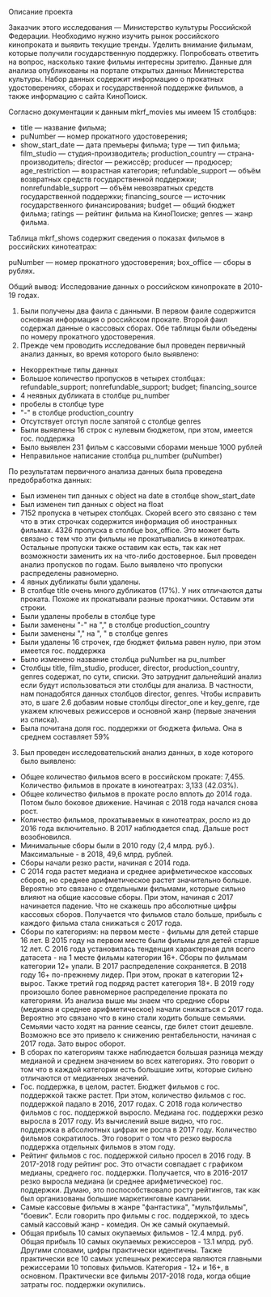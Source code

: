 Описание проекта

Заказчик этого исследования — Министерство культуры Российской Федерации. 
Необходимо нужно изучить рынок российского кинопроката и выявить текущие тренды. Уделить внимание фильмам, которые получили государственную поддержку. Попробовать ответить на вопрос, насколько такие фильмы интересны зрителю. 
Данные для анализа опубликованы на портале открытых данных Министерства культуры. Набор данных содержит информацию о прокатных удостоверениях, сборах и государственной поддержке фильмов, а также информацию с сайта КиноПоиск. 

Согласно документации к данным mkrf_movies мы имеем 15 столбцов:

- title — название фильма;
- puNumber — номер прокатного удостоверения;
- show_start_date — дата премьеры фильма;
type — тип фильма;
film_studio — студия-производитель;
production_country — страна-производитель;
director — режиссёр;
producer — продюсер;
age_restriction — возрастная категория;
refundable_support — объём возвратных средств государственной поддержки;
nonrefundable_support — объём невозвратных средств государственной поддержки;
financing_source — источник государственного финансирования;
budget — общий бюджет фильма;
ratings — рейтинг фильма на КиноПоиске;
genres — жанр фильма.

Таблица mkrf_shows содержит сведения о показах фильмов в российских кинотеатрах:

puNumber — номер прокатного удостоверения;
box_office — сборы в рублях.

Общий вывод:
Исследование данных о российском кинопрокате в 2010-19 годах.

1. Были получены два фаила с данными. В первом фаиле содержится основная информация о российском прокате. Второй фаил содержал данные о кассовых сборах. Обе таблицы были объедены по номеру прокатного удостоверения. 
2. Прежде чем проводить исследование был проведен первичный анализ данных, во время которого было выявлено:
 - Некорректные типы данных
 - Большое количество пропусков в четырех столбцах: refundable_support; nonrefundable_support; budget; financing_source
 - 4 неявных дубликата в столбце pu_number
 - пробелы в столбце type
 - "-" в столбце production_country
 - Отсутствует отступ после запятой с столбце genres
 - Были выявлены 16 строк с нулевым бюджетом, при этом, имеется гос. поддержка
 - Было выявлен 231 фильм с кассовыми сборами меньше 1000 рублей
 - Неправильное написание столбца pu_number (puNumber)

По результатам первичного анализа данных была проведена предобработка данных:
 - Был изменен тип данных с object на date в столбце show_start_date
 - Был изменен тип данных с object на float
 - 7152 пропуска в четырех столбцах. Скорей всего это связано с тем что в этих строчках содержится информация об иностранных фильмах. 4326 пропуска в столбце box_office. Это может быть связано с тем что эти фильмы не прокатывались в кинотеатрах. Остальные пропуски также оставим как есть, так как нет возможности заменить их на что-либо достоверное. Был проведен анализ пропусков по годам. Было выявлено что пропуски распределены равномерно.
 - 4 явных дубликаты были удалены.
 - В столбце title очень много дубликатов (17%). У них отличаются даты проката. Похоже их прокатывали разные прокатчики. Оставим эти строки.
 - Были удалены пробелы в столбце type
 - Были заменены "-" на "," в столбце production_country
 - Были заменены "," на ", " в столбце genres
 - Были удалены 16 строчек, где бюджет фильма равен нулю, при этом имеется гос. поддержка
 - Было изменено название столбца puNumber на pu_number
 - Столбцы title, film_studio, producer, director, production_country, genres содержат, по сути, списки. Это затруднит дальнейший анализ если будут использоваться эти столбцы для анализа. В частности, нам понадобятся данных столбцов director, genres. Чтобы исправить это, в шаге 2.6 добавим новые столбцы director_one и key_genre, где укажем ключевых режиссеров и основной жанр (первые значения из списка).
 - Была почитана доля гос. поддержки от бюджета фильма. Она в среднем составляет 59%

3. Был проведен исследовательский анализ данных, в ходе которого было выявлено:
 - Общее количество фильмов всего в российском прокате: 7,455. Количество фильмов в прокате в кинотеатрах: 3,133 (42.03%).
 - Общее количество фильмов в прокате росло вплоть до 2014 года. Потом было боковое движение. Начиная с 2018 года начался снова рост.
 - Количество фильмов, прокатываемых в кинотеатрах, росло из до 2016 года включительно. В 2017 наблюдается спад. Дальше рост возобновился.
 - Минимальные сборы были в 2010 году (2,4 млрд. руб.). Максимальные - в 2018, 49,6 млрд. рублей.
 - Сборы начали резко расти, начиная с 2014 года.
 - С 2014 года растет медиана и среднее арифметическое кассовых сборов, но среднее арифметическое растет значительно больше. Вероятно это связано с отдельными фильмами, которые сильно влияют на общие кассовые сборы. При этом, начиная с 2017 начинается падение. Что не скажешь про абсолютные цифры кассовых сборов. Получается что фильмов стало больше, прибыль с каждого фильма стала снижаться с 2017 года.
 - Сборы по категориям: на первом месте - фильмы для детей старше 16 лет. В 2015 году на первом месте были фильмы для детей старше 12 лет. С 2016 года установилась тенденция характерная для всего датасета - на 1 месте фильмы категории 16+. Сборы по фильмам категории 12+ упали. В 2017 распределение сохраняется. В 2018 году 16+ по-прежнему лидер. При этом, прокат в категории 12+ вырос. Также третий год подряд растет категория 18+. В 2019 году произошло более равномерное распределение проката по категориям. Из анализа выше мы знаем что средние сборы (медиана и среднее арифметическое) начали снижаться с 2017 года. Вероятно это связано что в кино стали ходить больше семьями. Семьями часто ходят на ранние сеансы, где билет стоит дешевле. Возможно все это привело к снижению рентабельности, начиная с 2017 года. Зато вырос оборот. 
 - В сборах по категориям также наблюдается большая разница между медианой и среднем значением во всех категориях. Это говорит о том что в каждой категории есть большшие хиты, которые сильно отличаются от медианных значений.
 - Гос. поддержка, в целом, растет. Бюджет фильмов с гос. поддержкой также растет. При этом, количество фильмов с гос. поддержкой падало в 2016, 2017 годах. С 2018 года количество фильмов с гос. поддержкой выросло. Медиана гос. поддержки резко выросла в 2017 году. Из вычислений выше видно, что гос. поддержка в абсолютных цифрах не росла в 2017 году. Количество фильмов сократилось. Это говорит о том что резко выросла поддержка отдельных фильмов в этом году.
 - Рейтинг фильмов с гос. поддержкой сильно просел в 2016 году. В 2017-2018 году рейтинг рос. Это отчасти совпадает с графиком медианы, среднего гос. поддержки. Получается, что в 2016-2017 резко выросла медиана (и среднее арифметическое) гос. поддержки. Думаю, это поспособствовало росту рейтингов, так как был организованы большие маркетинговые кампании.
 - Самые кассовые фильмы в жанре "фантастика", "мультфильмы", "боевик". Если говорить про фильмы с гос. поддержкой, то здесь самый кассовый жанр - комедия. Он же самый окупаемый. 
 - Общая прибыль 10 самых окупаемых фильмов - 12.4 млрд. руб. Общая прибыль 10 самых окупаемых режиссеров - 13.1 млрд. руб. Другими словами, цифры практически идентичны. Также практически все 10 самых успешных режиссера являются главными режиссерами 10 топовых фильмов. Категория - 12+ и 16+, в основном. Практически все фильмы 2017-2018 года, когда общие затраты гос. поддержки окупились.
